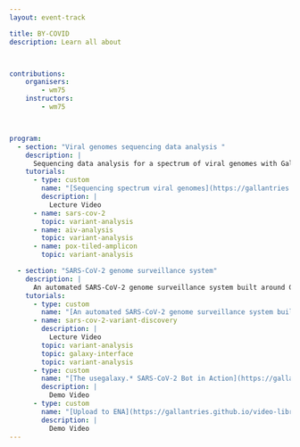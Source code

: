 ```yaml
---
layout: event-track

title: BY-COVID
description: Learn all about 



contributions:
    organisers:
        - wm75
    instructors:
        - wm75



program:
  - section: "Viral genomes sequencing data analysis " 
    description: |
      Sequencing data analysis for a spectrum of viral genomes with Galaxy. If you encounter any issue please ask us in this Slack channel. 
    tutorials:
      - type: custom
        name: "[Sequencing spectrum viral genomes](https://gallantries.github.io/video-library/videos/virology/sequencing-spectrum-viral-genomes)"
        description: |
          Lecture Video
      - name: sars-cov-2
        topic: variant-analysis
      - name: aiv-analysis
        topic: variant-analysis
      - name: pox-tiled-amplicon
        topic: variant-analysis

  - section: "SARS-CoV-2 genome surveillance system"
    description: |
      An automated SARS-CoV-2 genome surveillance system built around Galaxy. If you encounter any issue please ask us in this Slack channel. 
    tutorials:
      - type: custom
        name: "[An automated SARS-CoV-2 genome surveillance system built around Galaxy](https://www.infectious-diseases-toolkit.org/showcase/covid19-galaxy)"
      - name: sars-cov-2-variant-discovery
        description: |
          Lecture Video
        topic: variant-analysis
        topic: galaxy-interface
        topic: variant-analysis
      - type: custom
        name: "[The usegalaxy.* SARS-CoV-2 Bot in Action](https://gallantries.github.io/video-library/videos/sars-cov2/usegalaxy-star-bot/)"
        description: |
          Demo Video
      - type: custom
        name: "[Upload to ENA](https://gallantries.github.io/video-library/videos/sars-cov2/upload-ena)"
        description: |
          Demo Video
---
```

